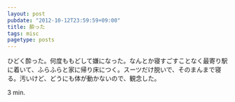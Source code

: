 ```yaml
---
layout: post
pubdate: "2012-10-12T23:59:59+09:00"
title: 酔った
tags: misc
pagetype: posts
---
```

ひどく酔った。何度ももどして嫌になった。なんとか寝すごすことなく最寄り駅に着いて、ふらふらと家に帰り床につく。スーツだけ脱いで、そのまんまで寝る。汚いけど、どうにも体が動かないので、観念した。

3 min.
